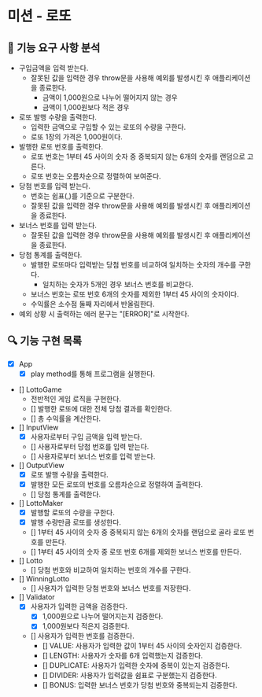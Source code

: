 # 미션 - 로또

## 🚀 기능 요구 사항 분석

- 구입금액을 입력 받는다.
  - 잘못된 값을 입력한 경우 throw문을 사용해 예외를 발생시킨 후 애플리케이션을 종료한다.
    - 금액이 1,000원으로 나누어 떨어지지 않는 경우
    - 금액이 1,000원보다 적은 경우
- 로또 발행 수량을 출력한다.
  - 입력한 금액으로 구입할 수 있는 로또의 수량을 구한다.
  - 로또 1장의 가격은 1,000원이다.
- 발행한 로또 번호를 출력한다.
  - 로또 번호는 1부터 45 사이의 숫자 중 중복되지 않는 6개의 숫자를 랜덤으로 고른다.
  - 로또 번호는 오름차순으로 정렬하여 보여준다.
- 당첨 번호를 입력 받는다.
  - 번호는 쉼표(,)를 기준으로 구분한다.
  - 잘못된 값을 입력한 경우 throw문을 사용해 예외를 발생시킨 후 애플리케이션을 종료한다.
- 보너스 번호를 입력 받는다.
  - 잘못된 값을 입력한 경우 throw문을 사용해 예외를 발생시킨 후 애플리케이션을 종료한다.
- 당첨 통계를 출력한다.
  - 발행한 로또마다 입력받는 당첨 번호를 비교하여 일치하는 숫자의 개수를 구한다.
    - 일치하는 숫자가 5개인 경우 보너스 번호를 비교한다.
  - 보너스 번호는 로또 번호 6개의 숫자를 제외한 1부터 45 사이의 숫자이다.
  - 수익률은 소수점 둘째 자리에서 반올림한다.
- 예외 상황 시 출력하는 에러 문구는 "[ERROR]"로 시작한다.

## 🔍 기능 구현 목록

- [x] App
  - [x] play method를 통해 프로그램을 실행한다.
- [] LottoGame
  - 전반적인 게임 로직을 구현한다.
  - [] 발행한 로또에 대한 전체 당첨 결과를 확인한다.
  - [] 총 수익률을 계산한다.
- [] InputView
  - [x] 사용자로부터 구입 금액을 입력 받는다.
  - [] 사용자로부터 당첨 번호를 입력 받는다.
  - [] 사용자로부터 보너스 번호를 입력 받는다.
- [] OutputView
  - [x] 로또 발행 수량을 출력한다.
  - [x] 발행한 모든 로또의 번호를 오름차순으로 정렬하여 출력한다.
  - [] 당첨 통계를 출력한다.
- [] LottoMaker
  - [x] 발행할 로또의 수량을 구한다.
  - [x] 발행 수량만큼 로또를 생성한다.
  - [] 1부터 45 사이의 숫자 중 중복되지 않는 6개의 숫자를 랜덤으로 골라 로또 번호를 만든다.
  - [] 1부터 45 사이의 숫자 중 로또 번호 6개를 제외한 보너스 번호를 만든다.
- [] Lotto
  - [] 당첨 번호와 비교하여 일치하는 번호의 개수를 구한다.
- [] WinningLotto
  - [] 사용자가 입력한 당첨 번호와 보너스 번호를 저장한다.
- [] Validator
  - [x] 사용자가 입력한 금액을 검증한다.
    - [x] 1,000원으로 나누어 떨어지는지 검증한다.
    - [x] 1,000원보다 적은지 검증한다.
  - [] 사용자가 입력한 번호를 검증한다.
    - [] VALUE: 사용자가 입력한 값이 1부터 45 사이의 숫자인지 검증한다.
    - [] LENGTH: 사용자가 숫자를 6개 입력했는지 검증한다.
    - [] DUPLICATE: 사용자가 입력한 숫자에 중복이 있는지 검증한다.
    - [] DIVIDER: 사용자가 입력값을 쉼표로 구분했는지 검증한다.
    - [] BONUS: 입력한 보너스 번호가 당첨 번호와 중복되는지 검증한다.
